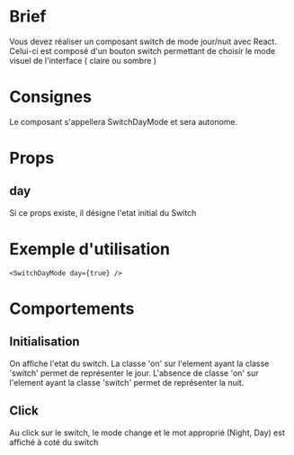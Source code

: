 # Brief

Vous devez réaliser un composant switch de mode jour/nuit avec React.
Celui-ci est composé d'un bouton switch permettant de choisir le mode visuel de l'interface ( claire ou sombre )

# Consignes

Le composant s'appellera SwitchDayMode et sera autonome.

# Props

## day

Si ce props existe, il désigne l'etat initial du Switch

# Exemple d'utilisation

    <SwitchDayMode day={true} />

# Comportements

## Initialisation

On affiche l'etat du switch.
La classe 'on' sur l'element ayant la classe 'switch' permet de représenter le jour.
L'absence de classe 'on' sur l'element ayant la classe 'switch' permet de représenter la nuit.

## Click

Au click sur le switch, le mode change et le mot approprié (Night, Day) est affiché à coté du switch
